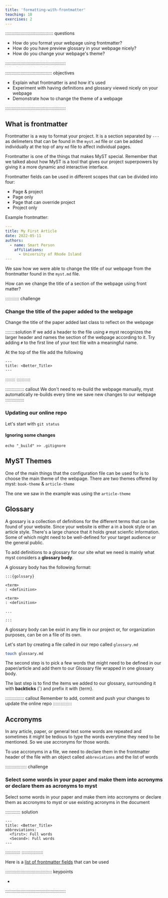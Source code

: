 ```yaml
---
title: 'formatting-with-frontmatter'
teaching: 10
exercises: 2
---
```


:::::::::::::::::::::::::::::::::::::: questions 

- How do you format your webpage using frontmatter?
- How do you have preview glossary in your webpage nicely?
- How do you change your webpage's theme?

::::::::::::::::::::::::::::::::::::::::::::::::

::::::::::::::::::::::::::::::::::::: objectives

- Explain what frontmatter is and how it's used
- Experiment with having definitions and glossary viewed nicely on your webpage
- Demonstrate how to change the theme of a webpage


::::::::::::::::::::::::::::::::::::::::::::::::

## What is frontmatter

Frontmatter is a way to format your project. It is a section separated by `---` as delimeters that can be found in the `myst.md` file or can be added individually at the top of any `md` file to affect individual pages.

Frontmatter is one of the things that makes MyST special. Remember that we talked about how MyST is a tool that gives our project superpowers by giving it a more dynamic and interactive interface.

Frontmatter fields can be used in different scopes that can be divided into four:
* Page & project
* Page only
* Page that can override project
* Project only


Example frontmatter:
```yaml
---
title: My First Article
date: 2022-05-11
authors:
  - name: Smart Person
    affiliations:
      - University of Rhode Island
---
```


We saw how we were able to change the title of our webpage from the frontmatter found in the `myst.md` file. 

How can we change the title of a section of the webpage using front matter?

::::::::::: challenge

### Change the title of the paper added to the webpage
Change the title of the paper added last class to reflect on the webpage

::::::::solution
If we add a header to the file using `#` myst recognizes the larger header and names the section of the webpage according to it.
Try adding `#` to the first line of your text file witn a meaningful name.

At the top of the file add the following 
```
---
title: <Better_Title>
---
```
::::::::
:::::::::::

::::::::::::::: callout
We don't need to re-build the webpage manually, myst automatically re-builds every time we save new changes to our webpage
:::::::::::::::

### Updating our online repo
Let's start with `git status`

#### Ignoring some changes
``` 
echo "_build" >> .gitignore
```



## MyST Themes 
One of the main things that the configuration file can be used for is to choose the main theme of the webpage.
There are two themes offered by myst: `book-theme` & `article-theme`

The one we saw in the example was using the `article-theme`





## Glossary
A gossary is a collection of definitions for the different terms that can be found of your website. Since your website is either a in a book style or an article style. There's a large chance that it holds great scienfic information. Some of which might need to be well-defined for your target audience or the general public.

To add definitions to a glossary for our site what we need is mainly what myst considers a **glossary body**.

A glossary body has the following format:

```
:::{golssary}

<term>
: <definition>

<term>
: <definition>

...

:::
```

A glossary body can be exist in any file in our project or, for organization purposes, can be on a file of its own.

Let's start by creating a file called in our repo called `glossary.md`

```bash
touch glossary.md
```

The second step is to pick a few words that might need to be defined in our paper/article and add them to our Glossary file wrapped in one glossary body.

The last step is to find the items we added to our glossary, surrounding it with **backticks** (**\`**) and prefix it with \{term\}.



::::::::::::::: callout
Remember to add, commit and push your changes to update the online repo
:::::::::::::::


## Accronyms

In any article, paper, or general text some words are repeated and sometimes it might be tedious to type the words everytime they need to be mentioned. So we use accronyms for those words.


To use accronyms in a file, we need to declare them in the frontmatter header of the file with an object called `abbreviations` and the list of words

::::::::::::::::: challenge
### Select some words in your paper and make them into acronyms or declare them as acronyms to myst
Select some words in your paper and make them into accronyms or declare them as accronyms to myst
or use existing acronyms in the document

:::::::::::: solution
```
---
title: <Better_Title>
abbreviations:
  <first>: Full words
  <Second>: Full words
---
```
::::::::::::
:::::::::::::::::






Here is a [list of frontmatter fields](https://mystmd.org/guide/frontmatter#available-frontmatter-fields) that can be used



::::::::::::::::::::::::::::::::::::: keypoints 

- 

::::::::::::::::::::::::::::::::::::::::::::::::

